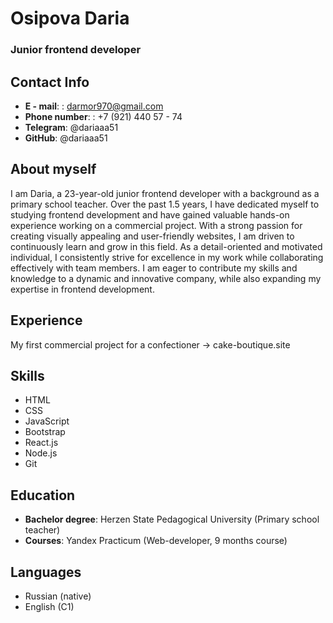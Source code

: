 # Osipova Daria 
### Junior frontend developer 
 
## Contact Info 
* **E - mail**: : darmor970@gmail.com 
* **Phone number**: : +7 (921) 440 57 - 74 
* **Telegram**: @dariaaa51 
* **GitHub**: @dariaaa51 
 
 
## About myself 
I am Daria, a 23-year-old junior frontend developer with a background as a primary school teacher. Over the past 1.5 years, I have dedicated myself to studying frontend development and have gained valuable hands-on experience working on a commercial project. With a strong passion for creating visually appealing and user-friendly websites, I am driven to continuously learn and grow in this field. As a detail-oriented and motivated individual, I consistently strive for excellence in my work while collaborating effectively with team members. I am eager to contribute my skills and knowledge to a dynamic and innovative company, while also expanding my expertise in frontend development. 
 
## Experience 
My first commercial project for a confectioner -> cake-boutique.site
 
## Skills 
* HTML 
* CSS 
* JavaScript 
* Bootstrap  
* React.js 
* Node.js 
* Git 
 
 
## Education 
* **Bachelor degree**: Herzen State Pedagogical University (Primary school teacher) 
* **Courses**: Yandex Practicum (Web-developer, 9 months course) 
 
## Languages 
* Russian (native) 
* English (C1)